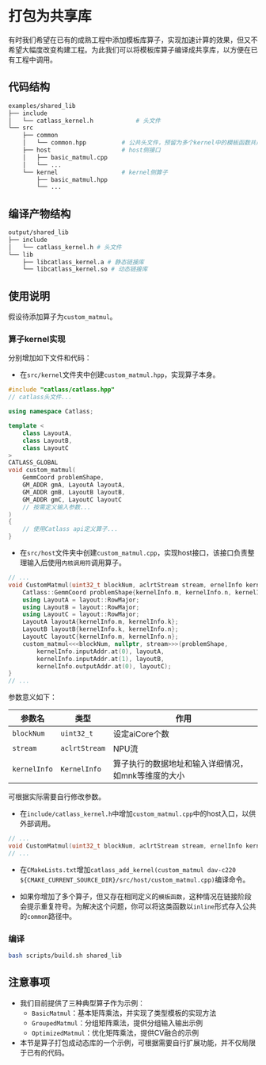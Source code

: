 # 打包为共享库

有时我们希望在已有的成熟工程中添加模板库算子，实现加速计算的效果，但又不希望大幅度改变构建工程。为此我们可以将模板库算子编译成共享库，以方便在已有工程中调用。

## 代码结构

```bash
examples/shared_lib
├── include
│   └── catlass_kernel.h            # 头文件
└── src
    ├── common
    │   └── common.hpp          # 公共头文件，预留为多个kernel中的模板函数共用
    ├── host                    # host侧接口
    │   ├── basic_matmul.cpp    
    │   └── ...
    └── kernel                  # kernel侧算子
        ├── basic_matmul.hpp
        └── ...
```

## 编译产物结构

```bash
output/shared_lib
├── include
│   └── catlass_kernel.h # 头文件
└── lib
    ├── libcatlass_kernel.a # 静态链接库
    └── libcatlass_kernel.so # 动态链接库
```

## 使用说明

假设待添加算子为`custom_matmul`。

### 算子kernel实现

分别增加如下文件和代码：

- 在`src/kernel`文件夹中创建`custom_matmul.hpp`，实现算子本身。

```cpp
#include "catlass/catlass.hpp"
// catlass头文件...

using namespace Catlass;

template <
    class LayoutA,
    class LayoutB,
    class LayoutC
>
CATLASS_GLOBAL
void custom_matmul(
    GemmCoord problemShape,
    GM_ADDR gmA, LayoutA layoutA,
    GM_ADDR gmB, LayoutB layoutB,
    GM_ADDR gmC, LayoutC layoutC
    // 按需定义输入参数...
)
{
    // 使用Catlass api定义算子...
}
```

- 在`src/host`文件夹中创建`custom_matmul.cpp`，实现host接口，该接口负责整理输入后使用`内核调用符`调用算子。

```cpp
// ...
void CustomMatmul(uint32_t blockNum, aclrtStream stream, ernelInfo kernelInfo) {
    Catlass::GemmCoord problemShape{kernelInfo.m, kernelInfo.n, kernelInfo.k};
    using LayoutA = layout::RowMajor;
    using LayoutB = layout::RowMajor;
    using LayoutC = layout::RowMajor;
    LayoutA layoutA{kernelInfo.m, kernelInfo.k};
    LayoutB layoutB{kernelInfo.k, kernelInfo.n};
    LayoutC layoutC{kernelInfo.m, kernelInfo.n};
    custom_matmul<<<blockNum, nullptr, stream>>>(problemShape,
        kernelInfo.inputAddr.at(0), layoutA,
        kernelInfo.inputAddr.at(1), layoutB,
        kernelInfo.outputAddr.at(0), layoutC);
}
// ...
```

参数意义如下：

| 参数名       | 类型          | 作用                                                |
| ------------ | ------------- | --------------------------------------------------- |
| `blockNum`   | `uint32_t`    | 设定aiCore个数                                      |
| `stream`     | `aclrtStream` | NPU流                                               |
| `kernelInfo` | `KernelInfo`  | 算子执行的数据地址和输入详细情况，如mnk等维度的大小 |

可根据实际需要自行修改参数。

- 在`include/catlass_kernel.h`中增加`custom_matmul.cpp`中的host入口，以供外部调用。

```cpp
// ...
void CustomMatmul(uint32_t blockNum, aclrtStream stream, ernelInfo kernelInfo);
// ...
```

- 在`CMakeLists.txt`增加`catlass_add_kernel(custom_matmul dav-c220 ${CMAKE_CURRENT_SOURCE_DIR}/src/host/custom_matmul.cpp)`编译命令。

- 如果你增加了多个算子，但又存在相同定义的`模板函数`，这种情况在链接阶段会提示重复符号。为解决这个问题，你可以将这类函数以`inline`形式存入公共的`common`路径中。

### 编译

```bash
bash scripts/build.sh shared_lib
```

## 注意事项

- 我们目前提供了三种典型算子作为示例：
  - `BasicMatmul`：基本矩阵乘法，并实现了类型模板的实现方法
  - `GroupedMatmul`：分组矩阵乘法，提供分组输入输出示例
  - `OptimizedMatmul`：优化矩阵乘法，提供CV融合的示例
- 本节是算子打包成动态库的一个示例，可根据需要自行扩展功能，并不仅局限于已有的代码。
